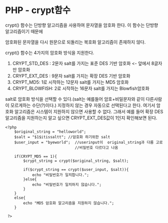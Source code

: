 # PHP - crypt함수

crypt() 함수는 단방향 알고리즘을 사용하여 문자열을 암호화 한다. 이 함수는 단방향 알고리즘이기 때문에 

암호화된 문자열을 다시 원문으로 되돌리는 복호화 알고리즘이 존재하지 않다.



crypt() 함수는 4가지의 암호화 방식을 지원한다.



1. CRYPT_STD_DES : 2문자 salt를 가지는 표준 DES 기반 암호화 <- 앞에서 8글자만 암호화
2. CRYPT_EXT_DES : 9문자 salt를 가지는 확장 DES 기반 암호화
3. CRYPT_MD5: $1$로 시작하는 12문자 salt를 가지는 MD5 암호화
4. CRYPT_BLOWFISH: $2$로 시작하는 16문자 salt를 가지는 Blowfish암호화



salt로 암호화 방식을 선택할 수 있다.(salt는 예를들어 암호+비밀문자와 같이 다른사람이 모르게하는 수단(?)이다.) 지정하지 않는 경우 자동으로 선택된다고 한다. 여기서 암호화 알고리즘은 시스템이 지원하지 않으면 사용할 수 없다. 그래서 예를 들어 확장 DES 알고리즘을 지원하는지 알고 싶으면 CRYPT_EXT_DES값이 1인지 확인해보면 된다.

```
<?php 
	$original_string = "helloworld";
	$salt = "$1$itissaltt"; //암호화 하기위한 salt
	$user_input = "byeworld";  //userinput이  original_string과 다름 고로
                               //비밀번호 다르다고 나옴

	if(CRYPT_MD5 == 1){
		$crypt_string = crypt($original_string, $salt);

		if($crypt_string == crypt($user_input, $salt)){
			echo "비밀번호가 일치합니다.";
		}else{
			echo "비밀번호가 일치하지 않습니다.";
		}
	}
	else{
		echo "MD5 암호화 알고리즘을 지원하지 않습니다.";
	}
	
 ?>
```

